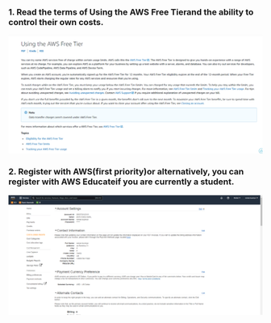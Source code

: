 ### 1. Read the terms of Using the AWS Free Tierand the ability to control their own costs.

![](images/1.PNG)

### 2. Register with AWS(first priority)or alternatively, you can register with AWS Educateif you are currently a student.

![](images/2.PNG)

